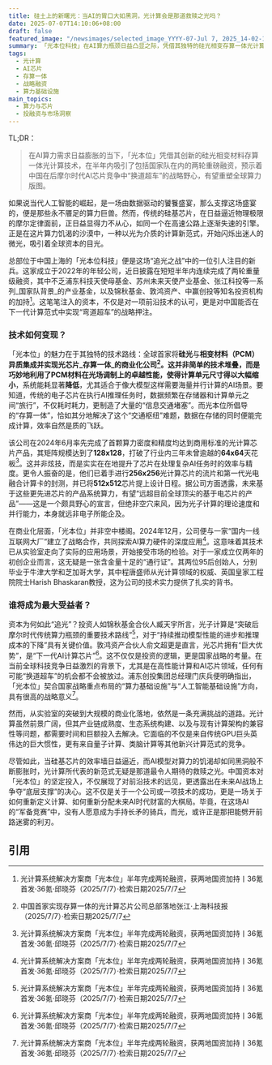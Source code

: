 ```yaml
---
title: 硅土上的新曙光：当AI的胃口大如黑洞，光计算会是那道救赎之光吗？
date: 2025-07-07T14:10:06+08:00
draft: false
featured_image: "/newsimages/selected_image_YYYY-07-Jul 7, 2025_14-02-12-869.jpg"
summary: 「光本位科技」在AI算力瓶颈日益凸显之际，凭借其独特的硅光相变存算一体光计算技术，成功在半年内获得两轮由国资领投的战略融资。此举不仅为公司技术商业化注入强大动力，更彰显了中国在全球AI芯片赛道上实现“换道超车”的雄心，有望为AI大模型带来革命性的算力效率提升，从而重塑产业竞争格局。
tags: 
  - 光计算
  - AI芯片
  - 存算一体
  - 战略融资
  - 算力基础设施
main_topics: 
  - 算力与芯片
  - 投融资与市场洞察
---
```


TL;DR：
>在AI算力需求日益膨胀的当下，「光本位」凭借其创新的硅光相变材料存算一体光计算技术，在半年内吸引了包括国家队在内的两轮重磅融资，预示着中国在后摩尔时代AI芯片竞争中“换道超车”的战略野心，有望重塑全球算力版图。

如果说当代人工智能的崛起，是一场由数据驱动的饕餮盛宴，那么支撑这场盛宴的，便是那些永不餍足的算力巨兽。然而，传统的硅基芯片，在日益逼近物理极限的摩尔定律面前，正日益显得力不从心，如同一个在高速公路上逐渐失速的引擎。正是在这片算力饥渴的沙漠中，一种以光为介质的计算新范式，开始闪烁出迷人的微光，吸引着全球资本的目光。

总部位于中国上海的「光本位科技」便是这场“追光之战”中的一位引人注目的新兵。这家成立于2022年的年轻公司，近日披露在短短半年内连续完成了两轮重量级融资，其中不乏浦东科技天使母基金、苏州未来天使产业基金、张江科投等一系列_国家队背景_的产业基金，以及锦秋基金、敦鸿资产、中赢创投等知名投资机构的加持[^1]。这笔笔注入的资本，不仅是对一项前沿技术的认可，更是对中国能否在下一代计算范式中实现“弯道超车”的战略押注。

### 技术如何变现？

「光本位」的魅力在于其独特的技术路线：全球首家将**硅光**与**相变材料（PCM）**异质集成并实现光芯片_存算一体_的商业化公司[^4]。这并非简单的技术堆叠，而是巧妙地利用了PCM材料在光场调制上的卓越性能，使得计算单元尺寸得以**大幅缩小**，系统能耗显著**降低**，尤其适合于像大模型这样需要海量并行计算的AI场景。要知道，传统的电子芯片在执行AI推理任务时，数据频繁在存储器和计算单元之间“旅行”，不仅耗时耗力，更制造了大量的“信息交通堵塞”。而光本位所倡导的“存算一体”，恰如其分地解决了这个“交通枢纽”难题，数据在存储的同时便能完成计算，效率自然是质的飞跃。

该公司在2024年6月率先完成了首颗算力密度和精度均达到商用标准的光计算芯片产品，其矩阵规模达到了**128x128**，打破了行业内三年未曾逾越的**64x64**天花板[^1]。这并非炫技，而是实实在在地提升了芯片在处理复杂AI任务时的效率与精度。更令人振奋的是，他们已着手进行**256x256**光计算芯片的流片和第一代光电融合计算卡的封测，并已将**512x512**芯片提上设计日程。据公司方面透露，未来基于这些更先进芯片的产品系统算力，有望“远超目前全球顶尖的基于电芯片的产品”——这是一个颇具野心的宣言，但绝非空穴来风，因为光子计算的理论速度和并行能力，本身就远非电子所能企及。

在商业化层面，「光本位」并非空中楼阁。2024年12月，公司便与一家“国内一线互联网大厂”建立了战略合作，共同探索AI算力硬件的深度应用[^1]。这意味着其技术已从实验室走向了实际的应用场景，开始接受市场的检验。对于一家成立仅两年的初创企业而言，这无疑是一张含金量十足的“通行证”。其两位95后创始人，分别毕业于牛津大学和芝加哥大学，其中程唐盛师从光计算领域的权威、英国皇家工程院院士Harish Bhaskaran教授，这为公司的技术实力提供了扎实的背书。

### 谁将成为最大受益者？

资本为何如此“追光”？投资人如锦秋基金合伙人臧天宇所言，光子计算是“突破后摩尔时代传统算力瓶颈的重要技术路线”[^1]，对于“持续推动模型性能的进步和推理成本的下降”具有关键价值。敦鸿资产合伙人俞文超更是直言，光芯片拥有“巨大优势”，是“下一代AI计算芯片”[^1]。这不仅仅是投资的逻辑，更是国家战略的考量。在当前全球科技竞争日益激烈的背景下，尤其是在高性能计算和AI芯片领域，任何有可能“换道超车”的机会都不会被放过。浦东创投集团总经理门庆兵便明确指出，「光本位」契合国家战略重点布局的“算力基础设施”与“人工智能基础设施”方向，具有很高的战略意义[^1]。

然而，从实验室的突破到大规模的商业化落地，依然是一条充满挑战的道路。光计算虽然前景广阔，但其产业链成熟度、生态系统构建、以及与现有计算架构的兼容性等问题，都需要时间和巨额投入去解决。它面临的不仅是来自传统GPU巨头英伟达的巨大惯性，更有来自量子计算、类脑计算等其他新兴计算范式的竞争。

尽管如此，当硅基芯片的效率墙日益逼近，而AI模型对算力的饥渴却如同黑洞般不断膨胀时，光计算所代表的新范式无疑是那道最令人期待的救赎之光。中国资本对「光本位」的坚定投入，不仅展现了对前沿技术的远见，更透露出在未来AI战场上争夺“底层支撑”的决心。这不仅是关于一个公司或一项技术的成功，更是一场关于如何重新定义计算、如何重新分配未来AI时代财富的大棋局。毕竟，在这场AI的“军备竞赛”中，没有人愿意成为手持长矛的骑兵，而光，或许正是那把能劈开前路迷雾的利刃。

## 引用
[^1]: 光计算系统解决方案商「光本位」半年完成两轮融资，获两地国资加持丨36氪首发·36氪·邱晓芬（2025/7/7）·检索日期2025/7/7
[^2]: 中国首家实现存算一体的光计算芯片公司总部落地张江模力社区！ - 搜狐·搜狐（2025/7/7）·检索日期2025/7/7
[^3]: 光本位科技浦东总部正式启用，迈入光子AI芯片商业化新阶段 - 光通信·光通信·（2025/7/7）·检索日期2025/7/7
[^4]: 中国首家实现存算一体的光计算芯片公司总部落地张江·上海科技报（2025/7/7）·检索日期2025/7/7
[^5]: 这一次，国产光计算芯片走到了商业化的临界点·Jazzyear·（2025/7/7）·检索日期2025/7/7
